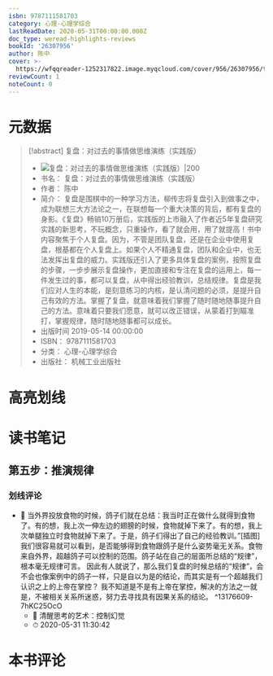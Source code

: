 ```yaml
---
isbn: 9787111581703
category: 心理-心理学综合
lastReadDate: 2020-05-31T00:00:00.000Z
doc_type: weread-highlights-reviews
bookId: '26307956'
author: 陈中
cover: >-
  https://wfqqreader-1252317822.image.myqcloud.com/cover/956/26307956/t7_26307956.jpg
reviewCount: 1
noteCount: 0
---
```

# 元数据
> [!abstract] 复盘：对过去的事情做思维演练（实践版）
> - ![ 复盘：对过去的事情做思维演练（实践版）|200](https://wfqqreader-1252317822.image.myqcloud.com/cover/956/26307956/t7_26307956.jpg)
> - 书名： 复盘：对过去的事情做思维演练（实践版）
> - 作者： 陈中
> - 简介： 复盘是围棋中的一种学习方法，柳传志将复盘引入到做事之中，成为联想三大方法论之一，在联想每一个重大决策的背后，都有复盘的身影。《复盘》畅销10万册后，实践版的上市融入了作者近5年复盘研究实践的新思考，不玩概念，只重操作，看了就会用，用了就提高！书中内容聚焦于个人复盘。因为，不管是团队复盘，还是在企业中使用复盘，根基都在个人复盘上。如果个人不精通复盘，团队和企业中，也无法发挥出复盘的威力。实践版还引入了更多具体复盘的案例，按照复盘的步骤，一步步展示复盘操作，更加直接和专注在复盘的运用上，每一件发生过的事，都可以复盘，从中得出经验教训，总结规律。复盘是我们应对人生的本能，是刻意练习的内核，是认清问题的必须，是提升自己有效的方法。掌握了复盘，就意味着我们掌握了随时随地随事提升自己的方法。意味着只要我们愿意，就可以改正错误，从蒙着打到瞄准打，掌握规律，随时随地随事都可以成长。
> - 出版时间 2019-05-14 00:00:00
> - ISBN： 9787111581703
> - 分类： 心理-心理学综合
> - 出版社： 机械工业出版社

# 高亮划线

# 读书笔记

## 第五步：推演规律

### 划线评论
- 📌 当外界投放食物的时候，鸽子们就在总结：我当时正在做什么就得到食物了。有的想，我上次一伸左边的翅膀的时候，食物就掉下来了。有的想，我上次单腿独立时食物就掉下来了。于是，鸽子们得出了自己的经验教训。”[插图]
我们很容易就可以看到，是否能够得到食物跟鸽子是什么姿势毫无关系。食物来自外界，超越鸽子可以控制的范围。鸽子站在自己的层面所总结的“规律”，根本毫无规律可言。
因此有人就说了，那么我们复盘的时候总结的“规律”，会不会也像案例中的鸽子一样，只是自以为是的结论，而其实是有一个超越我们认识之上的上帝在掌控？
我不知道是不是有上帝在掌控，解决的方法之一就是，不被相关关系所迷惑，努力去寻找具有因果关系的结论。  ^13176609-7hKC25OcO
    - 💭 清醒思考的艺术：控制幻觉
    - ⏱ 2020-05-31 11:30:42
   
# 本书评论
